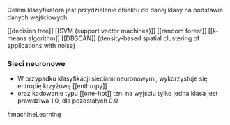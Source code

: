 Celem klasyfikatora jest przydzielenie obiektu do danej klasy na podstawie danych wejściowych.

[[decision tree]]
[[SVM (support vector machines)]]
[[random forest]]
[[k-means algorithm]]
[[DBSCAN]] (density-based spatial clustering of applications with noise)

### Sieci neuronowe

- W przypadku klasyfikacji sieciami neuronowymi, wykorzystuje się entropię krzyżową [[enthropy]]
- oraz kodowanie typu [[one-hot]] tzn. na wyjściu tylko jedna klasa jest prawdziwa $1.0$, dla pozostałych $0.0$

#machineLearning 